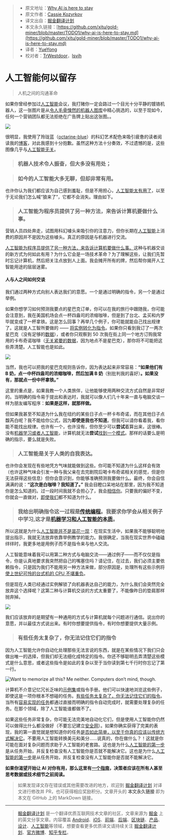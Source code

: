 > * 原文地址：[Why AI is here to stay](https://medium.com/hackernoon/why-ai-is-here-to-stay-9c75b1868b9b)
> * 原文作者：[Cassie Kozyrkov](https://medium.com/@kozyrkov)
> * 译文出自：[掘金翻译计划](https://github.com/xitu/gold-miner)
> * 本文永久链接：[https://github.com/xitu/gold-miner/blob/master/TODO1/why-ai-is-here-to-stay.md](https://github.com/xitu/gold-miner/blob/master/TODO1/why-ai-is-here-to-stay.md)
> * 译者：[YueYong](https://github.com/YueYongDev)
> * 校对者：[TrWestdoor](https://github.com/TrWestdoor)，[lsvih](https://github.com/lsvih)

# 人工智能何以留存

> 人机之间的沟通革命

如果你曾经参加过[人工智能](http://bit.ly/quaesita_ai)会议，我打赌你一定会路过一个目光十分平静的镀铬机器人，这一张图片是从[令人毛骨悚然的机器人图库](https://twitter.com/hmason/status/1123750831587827713)中精心挑选的，以至于现如今，任何一个营销团队都无法拒绝在广告牌上贴出这张图。。

![](https://miro.medium.com/max/1400/1*YO5HhWqmVtefTl_aXi5xKw.png)

很明显，我使用了玲珑蓝（[octarine-blue](http://bit.ly/octarineai)）的科幻艺术配色来吸引疲惫的读者阅读我的[博客](https://medium.com/@kozyrkov)，对此我感到十分抱歉。虽然这种方法十分奏效，不过遗憾的是，这些图像几乎与[人工智能无关](http://bit.ly/quaesita_ai)。

> ### 机器人技术令人振奋，但大多没有用处；

> ### 如今的人工智能大多无聊，但却非常有用。

也许你认为我们都应该为自己感到羞耻，但是不用担心，[人工智能](http://bit.ly/quaesita_ai)[太有用了](http://bit.ly/quaesita_island)，以至于无论我们怎么喊“狼来了”，它都不会消失。理由如下。

> ### 人工智能为程序员提供了另一种方法，来告诉计算机要做什么事。

营销人员四处奔走，试图用科幻噱头来吸引你的注意力，但你长期在[人工智能](http://bit.ly/quaesita_ai)上消费的原因并不是因为这些噱头。真正的原因是与机器进行交流。

[人工智能为程序员提供了另一种方法，来告诉计算机要做什么事。](http://bit.ly/quaesita_simplest)这种与机器交谈的新方式为何如此有用？为什么它会是一场技术革命？为了理解这些，让我们先暂时忘记计算机，然后把关注点放到人上面。我会摊开所有的牌，然后帮你揭开人工智能用途的层层迷雾。

#### 人与人之间如何交谈

我们通过两种方式向别人表达我们的意愿。一个是通过明确的指令，另一个是通过举例。

如果你想学习如何预测我要点的星巴克订单，你可以在我的旅行中跟随我，你可能会注意到，我在美国机场会点一杯四盎司的浓缩咖啡，但是到了台北、孟买和内罗毕就变成了一杯拿铁。这是怎么回事？再举几个例子，你可能就能自己找出规律了。这就是人工智所要做的 —— [将实例转化为指令](http://bit.ly/quaesita_emperor)。如果你只看到我订了一两次星巴克（没有足够的[数据](http://bit.ly/quaesita_hist)），或者你只观察到 50 次我在街上同一个地方订购我常用的卡布奇诺咖啡（[无关紧要的数据](http://bit.ly/quaesita_biasdef)，因为地点不是星巴克），那你将不可能把这些弄清楚。人工智能也是如此。

![](https://cdn-images-1.medium.com/max/2000/0*KrYh8NjTt_xPqTM6.jpg)

当然，我也可以把我的星巴克规则告诉你，因为表达起来非常容易：**“如果他们有 B 奶，点一中杯四盎司的浓缩咖啡，然后加满 B 奶**（别批判我的喜好）**。如果没有，那就点一份中杯拿铁。”**

这里的重点是，如果我教一个人类旅伴，让他能够使用两种交流方式自然是非常好的。当明确的指令易于提出和表达时，我就可以像人们几十年来一直与电脑交谈一样为朋友编写程序：**如果是这样，就那样做。**

但如果我甚至不知道为什么我在纽约的某些日子点一杯卡布奇诺，而在其他日子点馥芮白呢？我不能给你公式，因为**即使是我也不知道**。但我可以请你看着我，看你能不能找出规律。也许有一个，也许没有，但你至少可以**尝试**着算出来，这很棒。没有[机器学习或者人工智能](http://bit.ly/quaesita_emperor)，计算机就无法**尝试**[找到一个模式](http://bit.ly/quaesita_emperor)。那样的话要么是明确的指示，要么就是失败。

> ### 人工智能是关于人类的自我表达。

也许你会发现在有些地凭方气味就能做到这些。你可能不知道为什么这样会有效（也许这种气味会引发一种与我父亲在去完剧院后喝卡布奇诺相关的感觉，但是你无法获得这些信息）但你会意识到，你能够准确预测我要做什么。最终，你会自信满满的说：**“这次是白咖啡？我知道了。”** 我会目瞪口呆地站在那里，因为我不知道你是怎么知道的。过一段时间我就不会担心了，我会[相信你](http://bit.ly/quaesita_donttrust)。只要我的偏好不变，你就会一直做对，[即使我们](http://bit.ly/quaesita_xai)都不知道为什么。

> ### 我给出明确指令这一过程是[传统编程](http://bit.ly/quaesita_simplest)。我要求你学会从相关例子中学习,这才是[机器学习和人工智能的本质](http://bit.ly/quaesita_emperor)。

所以这就是为什么[人工智能并不是昙花一现](http://bit.ly/quaesita_fad)：在现实生活中，如果我不能够聪明地提出指示，我就无法放弃依靠举例教学的能力。我很确定，当我在现实世界中磕磕绊绊时，我更多地是用例子而不是指令来与他人交流。

人工智能意味着我可以用第二种方式与电脑交流——通过例子——而不仅仅是指令，你是认真地要求我突然把自己的嘴塞住吗？请记住，在过去，我们必须主要依赖指令，只是因为我们不能用另一种方法来做，部分原因是，处理所有这些示例将[使上世纪可怜的台式机的 CPU 不堪重负](http://bit.ly/forbes_ai)。

但是现在人类已经通过实例解锁了向机器表达自己的能力，为什么我们会突然完全放弃这个选择呢？这第二种与计算机交谈的方式太重要了，不能像昨日的垫肩那样抛弃掉。

![](https://cdn-images-1.medium.com/max/2000/0*dkk5YgpnY2U9DYJE.jpg)

我们应该放弃的是期望有一种通用的方式与计算机就每个问题进行通信。说出你的意愿，并以最佳方式说出来。有时你想要提供指令，有时你想要提供大量示例。

> ### 有些任务太复杂了，你无法记住它们的指令

因为人工智能允许你自动化处理那些无法言说的东西，就是在某些情况下我们只会做出唯一的选择，但我们却无法细化成特定的指令。你还不够聪明去弄清楚这些模式是什么意思，或者这些指令是如此的复杂以至于当你读到第七千行时你忘记了第一行。

![Want to memorize all this? Me neither. Computers don’t mind, though.](https://cdn-images-1.medium.com/max/2000/0*7LuSlPgyJ-B5VLGh.JPG)

计算机不介意记忆冗长乏味的[示例集](http://bit.ly/quaesita_hist)或指令手册。他们可以快速地浏览这些例子，即使这是一项你根本不想碰的任务。[有些任务太复杂了，你无法记住它们的指令](http://bit.ly/quaesita_fad)。当所有[容易实现的任务](http://bit.ly/quaesita_fad)都通过直接而明确的指令自动完成时，就需要处理复杂的任务。在那个领域，除了人工智能谁都做不了。

如果这些任务非常复杂，你可能无法完美地自动化它们，但是使用人工智能你仍然可以做得比什么都没做好（不要忘记建立[安全网](http://bit.ly/quaesita_policy)）。如果你确实获得了完美的表现，我的第一直觉就是想知道你的任务[是否如此简单，以至于你真的应该以传统方式解决它](http://bit.ly/quaesita_fad)。不要用人工智能转换美元和美分……说真的，你在做什么？！这就是你可能在面对复杂问题而求助于人工智能的老套路。这也是为什么[人工智能的第一步](http://bit.ly/quaesita_first)是从任务开始，并反复检查没有人工智能你是否就不能解决它。这也是为什么[人工智能的第一步](http://bit.ly/quaesita_first)是从任务开始，并反复检查没有人工智能你是否就不能解决它。

**如果你渴望开始让 AI 对你有用，那么这里有[一个指南](http://bit.ly/quaesita_dmguide)，决策者应该在所有人甚至思考数据或技术细节之前阅读。**

> 如果发现译文存在错误或其他需要改进的地方，欢迎到 [掘金翻译计划](https://github.com/xitu/gold-miner) 对译文进行修改并 PR，也可获得相应奖励积分。文章开头的 **本文永久链接** 即为本文在 GitHub 上的 MarkDown 链接。

---

> [掘金翻译计划](https://github.com/xitu/gold-miner) 是一个翻译优质互联网技术文章的社区，文章来源为 [掘金](https://juejin.im) 上的英文分享文章。内容覆盖 [Android](https://github.com/xitu/gold-miner#android)、[iOS](https://github.com/xitu/gold-miner#ios)、[前端](https://github.com/xitu/gold-miner#前端)、[后端](https://github.com/xitu/gold-miner#后端)、[区块链](https://github.com/xitu/gold-miner#区块链)、[产品](https://github.com/xitu/gold-miner#产品)、[设计](https://github.com/xitu/gold-miner#设计)、[人工智能](https://github.com/xitu/gold-miner#人工智能)等领域，想要查看更多优质译文请持续关注 [掘金翻译计划](https://github.com/xitu/gold-miner)、[官方微博](http://weibo.com/juejinfanyi)、[知乎专栏](https://zhuanlan.zhihu.com/juejinfanyi)。
